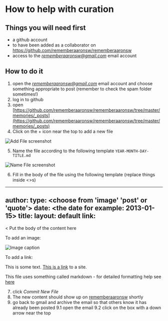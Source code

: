 # How to help with curation

## Things you will need first
* a github account
* to have been added as a collaborator on https://github.com/rememberaaronsw/rememberaaronsw
* access to the *rememberaaronsw@gmail.com* email account 

## How to do it
1. open the *rememberaaronsw@gmail.com* email account and choose something appropriate to post (remember to check the spam folder sometimes!)
2. log in to github
3. open [https://github.com/rememberaaronsw/rememberaaronsw/tree/master/memories/_posts](https://github.com/rememberaaronsw/rememberaaronsw/tree/master/memories/_posts) 
4. Click on the + icon near the top to add a new file

![Add File screenshot](https://raw.github.com/rememberaaronsw/rememberaaronsw/master/images/add-file-screenshot.png)

5. Name the file according to the following template `YEAR-MONTH-DAY-TITLE.md`

![Name File screenshot](https://raw.github.com/rememberaaronsw/rememberaaronsw/master/images/name-file-screenshot.png)

6. Fill in the body of the file using the following template (replace things inside <>s)
  ---
  author: <put the authors name here>
  type: <choose from 'image' 'post' or 'quote'>
  date: <the date for example: 2013-01-15>
  title: <the title of the content> 
  layout: default
  link: <delete if unneeded>
  ---
  < 
  Put the body of the content here
  
  To add an image:

  ![Image caption](http://path-to-image.jpg)

  To add a link:

  This is some text. [This is a link](http://aaronsw.com) to a site.
  >

This file uses something called markdown - for detailed formatting help see [here](http://daringfireball.net/projects/markdown/)

7. click *Commit New File*
8. The new content should show up on [rememberaaronsw](http://www.rememberaaronsw.com/) shortly
9. go back to gmail and archive the email so that others know it has already been posted
9.1 open the email
9.2 click on the box with a down arrow near the top
